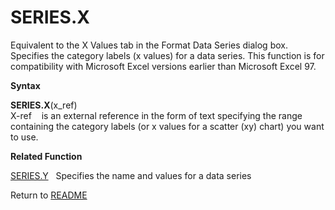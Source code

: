 # SERIES.X

Equivalent to the X Values tab in the Format Data Series dialog box.
Specifies the category labels (x values) for a data series. This
function is for compatibility with Microsoft Excel versions earlier than
Microsoft Excel 97.

**Syntax**

**SERIES.X**(x\_ref)  
X-ref&nbsp;&nbsp;&nbsp;&nbsp;is an external reference in the form of
text specifying the range containing the category labels (or x values
for a scatter (xy) chart) you want to use.

**Related Function**

[SERIES.Y](SERIES.Y.md)&nbsp;&nbsp;&nbsp;Specifies the name and values for a data
series



Return to [README](README.md)

